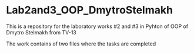 # Lab2and3_OOP_DmytroStelmakh
This is a repository for the laboratory works #2 and #3 in Pyhton of OOP of Dmytro Stelmakh from TV-13

The work contains of two files where the tasks are completed
